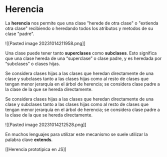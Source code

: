 # Herencia

La **herencia** nos permite que una clase "herede de otra clase" o "extienda otra clase" recibiendo o heredando todos los atributos y metodos de su clase "padre".

![[Pasted image 20231014211958.png]]

Una clase puede tener tanto **superclases** como **subclases**. Esto significa que una clase hereda de una “superclase” o clase padre, y es heredada por “subclases” o clases hijas.

Se considera clases hijas a las clases que heredan directamente de una clase y subclases tanto a las clases hijas como al resto de clases que tengan menor jerarquía en el árbol de herencia; se considera clase padre a la clase de la que se hereda directamente.

Se considera clases hijas a las clases que heredan directamente de una clase y subclases tanto a las clases hijas como al resto de clases que tengan menor jerarquía en el árbol de herencia; se considera clase padre a la clase de la que se hereda directamente.

![[Pasted image 20231014212528.png]]

En muchos lenguajes para utilizar este mecanismo se suele utilizar la palabra clave **extends**.

[[Herencia prototipica en JS]]
